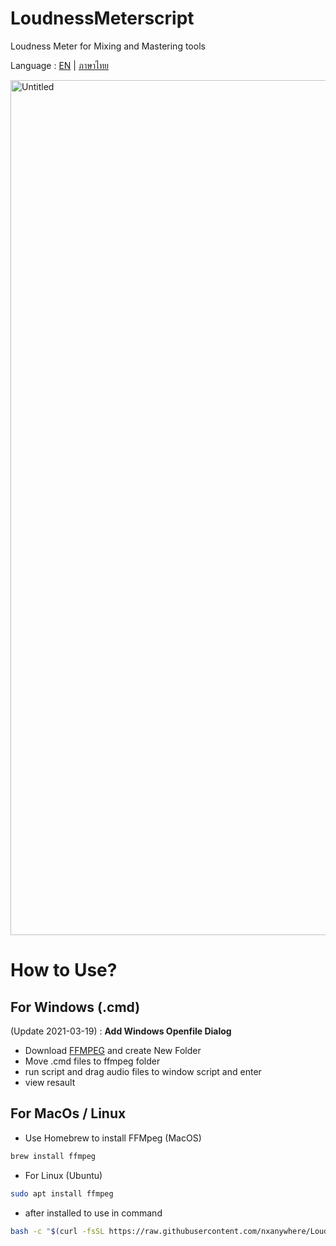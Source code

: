 # LoudnessMeterscript
Loudness Meter for Mixing and Mastering tools

Language : [EN](/README.md) | [ภาษาไทย](/readme-th.md)

<img width="1368" alt="Untitled" src="https://user-images.githubusercontent.com/79404127/111377846-ba7e6880-86d3-11eb-9ebb-2dc1538afab4.png">

# How to Use?
## For Windows (.cmd)
(Update 2021-03-19) : **Add Windows Openfile Dialog**
- Download [FFMPEG](https://github.com/BtbN/FFmpeg-Builds/releases) and create New Folder 
- Move .cmd files to ffmpeg folder
- run script and drag audio files to window script and enter
- view resault

## For MacOs / Linux
- Use Homebrew to install FFMpeg (MacOS)
```sh
brew install ffmpeg
```
- For Linux (Ubuntu) 
```sh
sudo apt install ffmpeg
```
- after installed to use in command
```sh
bash -c "$(curl -fsSL https://raw.githubusercontent.com/nxanywhere/LoudnessMeterscript/main/loudnesschecker.sh)"
```

